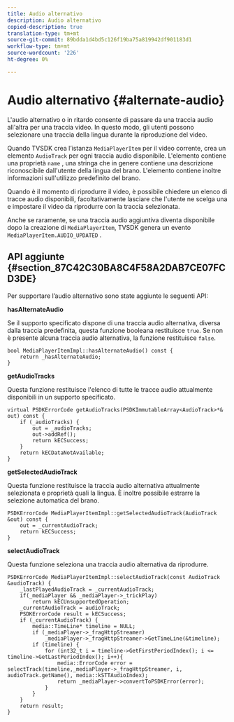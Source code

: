 ```yaml
---
title: Audio alternativo
description: Audio alternativo
copied-description: true
translation-type: tm+mt
source-git-commit: 89bdda1d4bd5c126f19ba75a819942df901183d1
workflow-type: tm+mt
source-wordcount: '226'
ht-degree: 0%

---
```



# Audio alternativo {#alternate-audio}

L&#39;audio alternativo o in ritardo consente di passare da una traccia audio all&#39;altra per una traccia video. In questo modo, gli utenti possono selezionare una traccia della lingua durante la riproduzione del video.

<!--<a id="section_E4F9DC28A2944BD08B4190A7F98A8365"></a>-->

Quando TVSDK crea l’istanza `MediaPlayerItem` per il video corrente, crea un elemento `AudioTrack` per ogni traccia audio disponibile. L&#39;elemento contiene una proprietà `name` , una stringa che in genere contiene una descrizione riconoscibile dall&#39;utente della lingua del brano. L&#39;elemento contiene inoltre informazioni sull&#39;utilizzo predefinito del brano.

Quando è il momento di riprodurre il video, è possibile chiedere un elenco di tracce audio disponibili, facoltativamente lasciare che l&#39;utente ne scelga una e impostare il video da riprodurre con la traccia selezionata.

Anche se raramente, se una traccia audio aggiuntiva diventa disponibile dopo la creazione di `MediaPlayerItem`, TVSDK genera un evento `MediaPlayerItem.AUDIO_UPDATED` .

## API aggiunte {#section_87C42C30BA8C4F58A2DAB7CE07FCD3DE}

Per supportare l’audio alternativo sono state aggiunte le seguenti API:

**hasAlternateAudio**

Se il supporto specificato dispone di una traccia audio alternativa, diversa dalla traccia predefinita, questa funzione booleana restituisce `true`. Se non è presente alcuna traccia audio alternativa, la funzione restituisce `false`.

```
bool MediaPlayerItemImpl::hasAlternateAudio() const { 
    return _hasAlternateAudio; 
}
```

**getAudioTracks**

Questa funzione restituisce l&#39;elenco di tutte le tracce audio attualmente disponibili in un supporto specificato.

```
virtual PSDKErrorCode getAudioTracks(PSDKImmutableArray<AudioTrack>*& out) const { 
    if (_audioTracks) { 
        out = _audioTracks; 
        out->addRef(); 
        return kECSuccess; 
    } 
    return kECDataNotAvailable; 
} 
```

**getSelectedAudioTrack**

Questa funzione restituisce la traccia audio alternativa attualmente selezionata e proprietà quali la lingua. È inoltre possibile estrarre la selezione automatica del brano.

```
PSDKErrorCode MediaPlayerItemImpl::getSelectedAudioTrack(AudioTrack &out) const { 
    out = _currentAudioTrack; 
    return kECSuccess; 
}
```

**selectAudioTrack**

Questa funzione seleziona una traccia audio alternativa da riprodurre.

```
PSDKErrorCode MediaPlayerItemImpl::selectAudioTrack(const AudioTrack &audioTrack) { 
    _lastPlayedAudioTrack = _currentAudioTrack; 
    if(_mediaPlayer && _mediaPlayer->_trickPlay) 
        return kECUnsupportedOperation; 
    _currentAudioTrack = audioTrack; 
    PSDKErrorCode result = kECSuccess; 
    if (_currentAudioTrack) { 
        media::TimeLine* timeline = NULL; 
        if (_mediaPlayer->_fragHttpStreamer) 
            _mediaPlayer->_fragHttpStreamer->GetTimeLine(&timeline); 
        if (timeline) { 
            for (int32_t i = timeline->GetFirstPeriodIndex(); i <= timeline->GetLastPeriodIndex(); i++){ 
                media::ErrorCode error = selectTrack(timeline,_mediaPlayer->_fragHttpStreamer, i, audioTrack.getName(), media::kSTTAudioIndex); 
                return _mediaPlayer->convertToPSDKError(error); 
            } 
        } 
    }   
    return result; 
}
```
